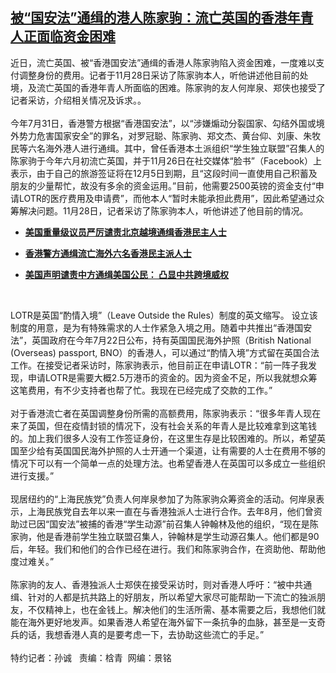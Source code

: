 <!--1606602900000-->
[被“国安法”通缉的港人陈家驹：流亡英国的香港年青人正面临资金困难](https://www.rfa.org/mandarin/yataibaodao/gangtai/sc-11282020165306.html)
------

<p>近日，流亡英国、被“香港国安法”通缉的香港人陈家驹陷入资金困难，一度难以支付调整身份的费用。记者于11月28日采访了陈家驹本人，听他讲述他目前的处境，及流亡英国的香港年青人所面临的困难。陈家驹的友人何岸泉、郑侠也接受了记者采访，介绍相关情况及诉求。。<br/><br/>今年7月31日，香港警方根据“香港国安法”，以“涉嫌煽动分裂国家、勾结外国或境外势力危害国家安全”的罪名，对罗冠聪、陈家驹、郑文杰、黄台仰、刘康、朱牧民等六名海外港人进行通缉。其中，曾任香港本土派组织“学生独立联盟”召集人的陈家驹于今年六月初流亡英国，并于11月26日在社交媒体“脸书”（Facebook）上表示，由于自己的旅游签证将在12月5日到期，且“这段时间一直使用自己积蓄及朋友的少量帮忙，故没有多余的资金运用。”目前，他需要2500英镑的资金支付“申请LOTR的医疗费用及申请费”，而他本人“暂时未能承担此费用”，因此希望通过众筹解决问题。11月28日，记者采访了陈家驹本人，听他讲述了他目前的情况。</p><ul><li><b><a class="external-link" href="http://www.rfa.org/mandarin/Xinwen/9-08012020160302.html">美国重量级议员严厉谴责北京越境通缉香港民主人士</a></b></li></ul><ul><li><b><a class="external-link" href="http://www.rfa.org/mandarin/Xinwen/10-07312020151243.html">香港警方通缉流亡海外六名香港民主派人士</a></b></li></ul><ul><li><b><a class="external-link" href="http://www.rfa.org/mandarin/Xinwen/5-08042020111703.html">美国声明谴责中方通缉美国公民： 凸显中共跨境威权</a></b></li></ul><p> </p><p>LOTR是英国“酌情入境”（Leave Outside the Rules）制度的英文缩写。 设立该制度的用意，是为有特殊需求的人士作紧急入境之用。随着中共推出“香港国安法”，英国政府在今年7月22日公布，持有英国国民海外护照（British National (Overseas) passport, BNO）的香港人，可以通过“酌情入境”方式留在英国合法工作。在接受记者采访时，陈家驹表示，他目前正在申请LOTR：“前一阵子我发现，申请LOTR是需要大概2.5万港币的资金的。因为资金不足，所以我就想众筹这笔费用，有不少支持者也帮了忙。我现在已经完成了交款的工作。”<br/><br/>对于香港流亡者在英国调整身份所需的高额费用，陈家驹表示：“很多年青人现在来了英国，但在疫情封锁的情况下，没有社会关系的年青人是比较难拿到这笔钱的。加上我们很多人没有工作签证身份，在这里生存是比较困难的。所以，希望英国至少给有英国国民海外护照的人士开通一个渠道，让有需要的人士在费用不够的情况下可以有一个简单一点的处理方法。也希望香港人在英国可以多成立一些组织进行支援。”<br/><br/>现居纽约的“上海民族党”负责人何岸泉参加了为陈家驹众筹资金的活动。何岸泉表示，上海民族党自去年以来一直在与香港独派人士进行合作。去年8月，他们曾资助过已因“国安法”被捕的香港“学生动源”前召集人钟翰林及他的组织，“现在是陈家驹，他是香港前学生独立联盟召集人，钟翰林是学生动源召集人。他们都是90后，年轻。我们和他们的合作已经在进行。我们和陈家驹合作，在资助他、帮助他度过难关。”<br/><br/>陈家驹的友人、香港独派人士郑侠在接受采访时，则对香港人呼吁：“被中共通缉、针对的人都是抗共路上的好朋友，所以希望大家尽可能帮助一下流亡的独派朋友，不仅精神上，也在金钱上。解决他们的生活所需、基本需要之后，我想他们就能在海外更好地发声。如果香港人希望在海外留下一条抗争的血脉，甚至是一支奇兵的话，我想香港人真的是要考虑一下，去协助这些流亡的手足。”<br/><br/>特约记者：孙诚   责编：梒青  网编：景铭</p><ul></ul>
